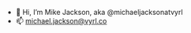 - 👋 Hi, I’m Mike Jackson, aka @michaeljacksonatvyrl 
- 📫 michael.jackson@vyrl.co

<!---
michaeljacksonatvyrl/michaeljacksonatvyrl is a ✨ special ✨ repository because its `README.md` (this file) appears on your GitHub profile.
You can click the Preview link to take a look at your changes.
--->
